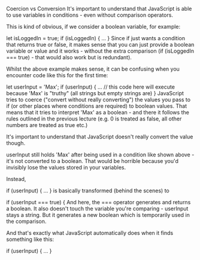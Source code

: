 Coercion vs Conversion
It's important to understand that JavaScript is able to use variables in conditions - even without comparison operators.

This is kind of obvious, if we consider a boolean variable, for example:

let isLoggedIn = true;
if (isLoggedIn) {
    ...
}
Since if just wants a condition that returns true or false, it makes sense that you can just provide a boolean variable or value and it works - without the extra comparison (if (isLoggedIn === true) - that would also work but is redundant).

Whilst the above example makes sense, it can be confusing when you encounter code like this for the first time:

let userInput = 'Max';
if (userInput) {
    ... // this code here will execute because 'Max' is "truthy" (all strings but empty strings are)
}
JavaScript tries to coerce ("convert without really converting") the values you pass to if (or other places where conditions are required) to boolean values. That means that it tries to interpret 'Max' as a boolean - and there it follows the rules outlined in the previous lecture (e.g. 0 is treated as false, all other numbers are treated as true etc.)

It's important to understand that JavaScript doesn't really convert the value though.

userInput still holds 'Max' after being used in a condition like shown above - it's not converted to a boolean. That would be horrible because you'd invisibly lose the values stored in your variables.

Instead,

if (userInput) { ... }
is basically transformed (behind the scenes) to

if (userInput === true) {
And here, the === operator generates and returns a boolean. It also doesn't touch the variable you're comparing - userInput stays a string. But it generates a new boolean which is temporarily used in the comparison.

And that's exactly what JavaScript automatically does when it finds something like this:

if (userInput) { ... }